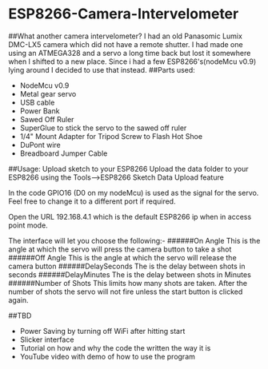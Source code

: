# ESP8266-Camera-Intervelometer

##What another camera intervelometer?
  I had an old Panasomic Lumix DMC-LX5 camera which did not have a remote shutter. I had made one using an ATMEGA328 and a servo a long time back but lost it somewhere when I shifted to a new place. Since i had a few ESP8266's(nodeMcu v0.9) lying around I decided to use that instead.
##Parts used:
  - NodeMcu v0.9
  - Metal gear servo
  - USB cable
  - Power Bank
  - Sawed Off Ruler
  - SuperGlue to stick the servo to the sawed off ruler
  - 1/4" Mount Adapter for Tripod Screw to Flash Hot Shoe
  - DuPont wire
  - Breadboard Jumper Cable
  
##Usage:
  Upload sketch to your ESP8266
  Upload the data folder to your ESP8266 using the Tools-->ESP8266 Sketch Data Upload feature
  
  In the code GPIO16 (D0 on my nodeMcu) is used as the signal for the servo. Feel free to change it to a different port if required.
  
  Open the URL 192.168.4.1 which is the default ESP8266 ip when in access point mode. 
  
  The interface will let you choose the following:-
######On Angle
    This is the angle at which the servo will press the camera button to take a shot
######Off Angle
    This is the angle at which the servo will release the camera button
######DelaySeconds
    The is the delay between shots in seconds
######DelayMinutes
    The is the delay between shots in Minutes
######Number of Shots
    This limits how many shots are taken. After the number of shots the servo will not fire unless the start button is clicked again.
    
##TBD
  - Power Saving by turning off WiFi after hitting start
  - Slicker interface
  - Tutorial on how and why the code the written the way it is
  - YouTube video with demo of how to use the program

